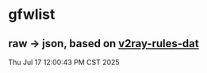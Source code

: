 # gfwlist
## raw -> json, based on [v2ray-rules-dat](https://github.com/Loyalsoldier/v2ray-rules-dat)
Thu Jul 17 12:00:43 PM CST 2025

